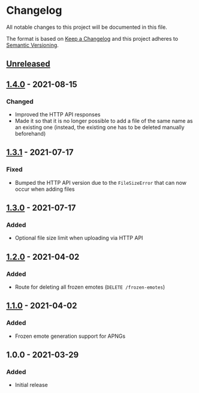 # Changelog

All notable changes to this project will be documented in this file.

The format is based on [Keep a Changelog](https://keepachangelog.com/en/1.0.0/)
and this project adheres to
[Semantic Versioning](https://semver.org/spec/v2.0.0.html).

## [Unreleased]

## [1.4.0] - 2021-08-15

### Changed

+ Improved the HTTP API responses
+ Made it so that it is no longer possible to add a file of the same name as an
  existing one (instead, the existing one has to be deleted manually
  beforehand)

## [1.3.1] - 2021-07-17

### Fixed

+ Bumped the HTTP API version due to the `FileSizeError` that can now occur
  when adding files

## [1.3.0] - 2021-07-17

### Added

+ Optional file size limit when uploading via HTTP API

## [1.2.0] - 2021-04-02

### Added

+ Route for deleting all frozen emotes (`DELETE /frozen-emotes`)

## [1.1.0] - 2021-04-02

### Added

+ Frozen emote generation support for APNGs

## 1.0.0 - 2021-03-29

### Added

+ Initial release

[Unreleased]: https://github.com/mserajnik/emote-server/compare/1.4.0...develop
[1.4.0]: https://github.com/mserajnik/emote-server/compare/1.3.1...1.4.0
[1.3.1]: https://github.com/mserajnik/emote-server/compare/1.3.0...1.3.1
[1.3.0]: https://github.com/mserajnik/emote-server/compare/1.2.0...1.3.0
[1.2.0]: https://github.com/mserajnik/emote-server/compare/1.1.0...1.2.0
[1.1.0]: https://github.com/mserajnik/emote-server/compare/1.0.0...1.1.0

